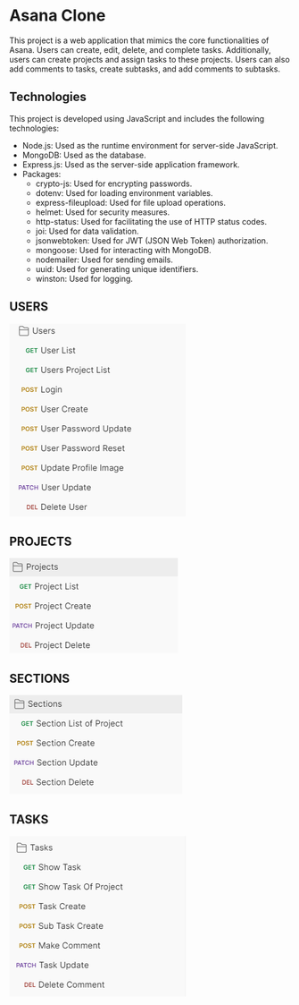 # Asana Clone

This project is a web application that mimics the core functionalities of Asana. Users can create, edit, delete, and complete tasks. Additionally, users can create projects and assign tasks to these projects. Users can also add comments to tasks, create subtasks, and add comments to subtasks.

## Technologies

This project is developed using JavaScript and includes the following technologies:

- Node.js: Used as the runtime environment for server-side JavaScript.
- MongoDB: Used as the database.
- Express.js: Used as the server-side application framework.
- Packages:
  - crypto-js: Used for encrypting passwords.
  - dotenv: Used for loading environment variables.
  - express-fileupload: Used for file upload operations.
  - helmet: Used for security measures.
  - http-status: Used for facilitating the use of HTTP status codes.
  - joi: Used for data validation.
  - jsonwebtoken: Used for JWT (JSON Web Token) authorization.
  - mongoose: Used for interacting with MongoDB.
  - nodemailer: Used for sending emails.
  - uuid: Used for generating unique identifiers.
  - winston: Used for logging.

## USERS
![USERS](/images/users.png)

## PROJECTS
![PROJECTS](/images/projects.png)

## SECTIONS
![SECTIONS](/images/sections.png)

## TASKS
![TASKS](/images/tasks.png)    
